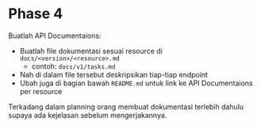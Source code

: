# Phase 4

Buatlah API Documentaions:

- Buatlah file dokumentasi sesuai resource di `docs/<version>/<resource>.md`
  - contoh: `docs/v1/tasks.md`
- Nah di dalam file tersebut deskripsikan tiap-tiap endpoint
- Ubah juga di bagian bawah `README.md` untuk link ke API Documentaions per resource

Terkadang dalam planning orang membuat dokumentasi terlebih dahulu supaya ada kejelasan sebelum mengerjakannya.
